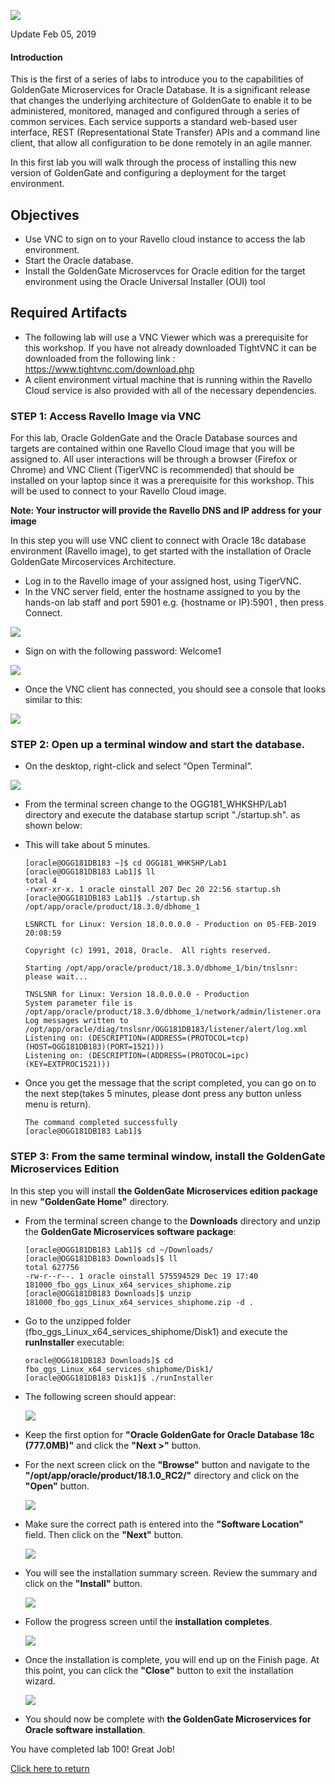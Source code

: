 ![](images/100/Lab100_image100.PNG)

Update Feb 05, 2019

#### Introduction

This is the first of a series of labs to introduce you to the capabilities of GoldenGate Microservices for Oracle Database.   It is a significant release that changes the underlying architecture of GoldenGate to enable it to be administered, monitored, managed and configured through a series of common services.   Each service supports a standard web-based user interface, REST (Representational State Transfer) APIs and a command line client, that allow all configuration to be done remotely in an agile manner. 

In this first lab you will walk through the process of installing this new version of GoldenGate and configuring a deployment for the target environment.

## Objectives

-   Use VNC to sign on to your Ravello cloud instance to access the lab environment.
-	Start the Oracle database.
-	Install the GoldenGate Microservces for Oracle edition for the target environment using the Oracle Universal Installer (OUI) tool



## Required Artifacts

-   The following lab will use a VNC Viewer which was a prerequisite for this workshop. If you have not already downloaded TightVNC it can be downloaded from the following link : https://www.tightvnc.com/download.php
-   A client environment virtual machine that is running within the Ravello Cloud service is also provided with all of the necessary dependencies.


### **STEP 1**: Access Ravello Image via VNC

For this lab, Oracle GoldenGate and the Oracle Database sources and targets are contained within one Ravello Cloud image that you will be assigned to. All user interactions will be through a browser (Firefox or Chrome) and VNC Client (TigerVNC is recommended) that should be installed on your laptop since it was a prerequisite for this workshop. This will be used to connect to your Ravello Cloud image.

**Note: Your instructor will provide the Ravello DNS and IP address for your image**

In this step you will use VNC client to connect with Oracle 18c database environment (Ravello image), to get started with the installation of Oracle GoldenGate Mircoservices Architecture.

-	Log in to the Ravello image of your assigned host, using TigerVNC.
-	In the VNC server field, enter the hostname assigned to you by the hands-on lab staff and port 5901 e.g. {hostname or IP}:5901 , then press Connect.

![](images/100/vnc_login.PNG)

-	Sign on with the following password: Welcome1

![](images/100/vnc_password.PNG)

-	Once the VNC client has connected, you should see a console that looks similar to this:

![](images/100/vnc_screen.PNG)

### **STEP 2**: Open up a terminal window and start the database.

-	On the desktop, right-click and select “Open Terminal”.

![](images/100/open_terminal.PNG)

-	From the terminal screen change to the OGG181_WHKSHP/Lab1 directory and execute the database startup script "./startup.sh". as shown below:

-	This will take about 5 minutes.

		[oracle@OGG181DB183 ~]$ cd OGG181_WHKSHP/Lab1
		[oracle@OGG181DB183 Lab1]$ ll
		total 4
		-rwxr-xr-x. 1 oracle oinstall 207 Dec 20 22:56 startup.sh
		[oracle@OGG181DB183 Lab1]$ ./startup.sh 
		/opt/app/oracle/product/18.3.0/dbhome_1

		LSNRCTL for Linux: Version 18.0.0.0.0 - Production on 05-FEB-2019 20:08:59

		Copyright (c) 1991, 2018, Oracle.  All rights reserved.

		Starting /opt/app/oracle/product/18.3.0/dbhome_1/bin/tnslsnr: please wait...

		TNSLSNR for Linux: Version 18.0.0.0.0 - Production
		System parameter file is /opt/app/oracle/product/18.3.0/dbhome_1/network/admin/listener.ora
		Log messages written to /opt/app/oracle/diag/tnslsnr/OGG181DB183/listener/alert/log.xml
		Listening on: (DESCRIPTION=(ADDRESS=(PROTOCOL=tcp)(HOST=OGG181DB183)(PORT=1521)))
		Listening on: (DESCRIPTION=(ADDRESS=(PROTOCOL=ipc)(KEY=EXTPROC1521)))

-	Once you get the message that the script completed, you can go on to the next step(takes 5 minutes, please dont press any button unless menu is return).

		The command completed successfully
		[oracle@OGG181DB183 Lab1]$ 

### **STEP 3**: From the same terminal window, install the GoldenGate Microservices Edition

In this step you will install **the GoldenGate Microservices edition package** in new **"GoldenGate Home"** directory.

-	From the terminal screen change to the **Downloads** directory and unzip the **GoldenGate Microservices software package**:
 
		[oracle@OGG181DB183 Lab1]$ cd ~/Downloads/
		[oracle@OGG181DB183 Downloads]$ ll
		total 627756
		-rw-r--r--. 1 oracle oinstall 575594529 Dec 19 17:40 181000_fbo_ggs_Linux_x64_services_shiphome.zip
		[oracle@OGG181DB183 Downloads]$ unzip 181000_fbo_ggs_Linux_x64_services_shiphome.zip -d .

-	Go to the unzipped folder (fbo_ggs_Linux_x64_services_shiphome/Disk1) and execute the **runInstaller** executable:

		oracle@OGG181DB183 Downloads]$ cd fbo_ggs_Linux_x64_services_shiphome/Disk1/
		[oracle@OGG181DB183 Disk1]$ ./runInstaller 

- The following screen should appear:

	![](images/100/2.PNG)

- Keep the first option for **"Oracle GoldenGate for Oracle Database 18c (777.0MB)"** and click the **"Next >"** button.

- For the next screen click on the **"Browse"** button and navigate to the 
**"/opt/app/oracle/product/18.1.0_RC2/"** directory and click on the **"Open"** button.  
    
	![](images/100/7.PNG)

- Make sure the correct path is entered into the **"Software Location"** field.  Then click on the **"Next"** button.

    ![](images/100/3.PNG)

- You will see the installation summary screen.   Review the summary and click on the **"Install"** button.

    ![](images/100/4.PNG)

- Follow the progress screen until the **installation completes**.

   ![](images/100/5.JPG)

- Once the installation is complete, you will end up on the Finish page. At this point, you can click the **"Close"** button to exit the installation wizard.

	![](images/100/6.JPG)
	

- You should now be complete with **the GoldenGate Microservices for Oracle software installation**.

You have completed lab 100! Great Job!

<a href="https://oraclecps.github.io/GGMicroservices/workshops/gg/index.html?version=Hands-On+Labs&page=README.md" target="_blank">Click here to return</a>

